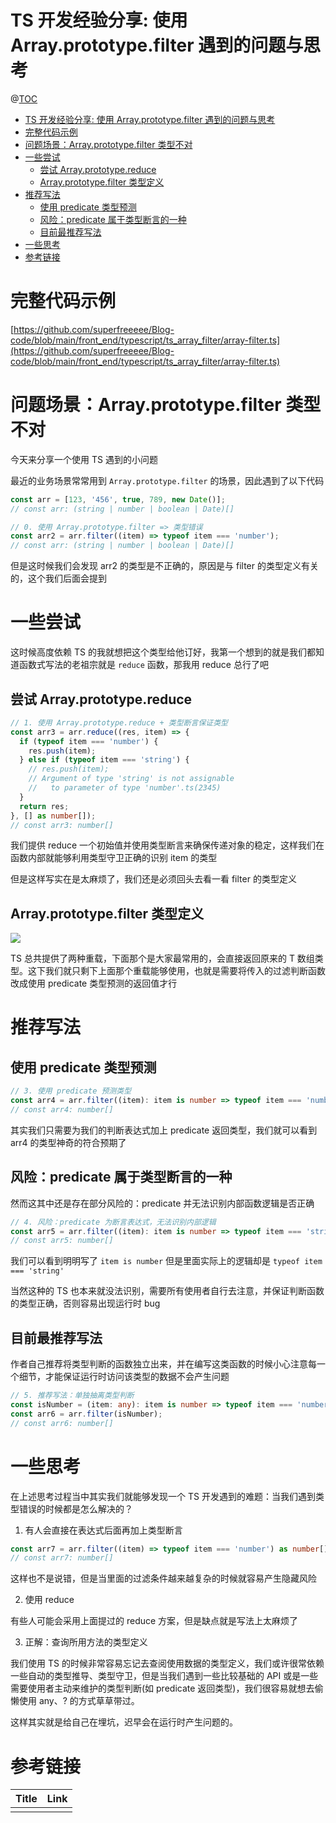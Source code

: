 # TS 开发经验分享: 使用 Array.prototype.filter 遇到的问题与思考

@[TOC](文章目录)

<!-- TOC -->

- [TS 开发经验分享: 使用 Array.prototype.filter 遇到的问题与思考](#ts-开发经验分享-使用-arrayprototypefilter-遇到的问题与思考)
- [完整代码示例](#完整代码示例)
- [问题场景：Array.prototype.filter 类型不对](#问题场景arrayprototypefilter-类型不对)
- [一些尝试](#一些尝试)
  - [尝试 Array.prototype.reduce](#尝试-arrayprototypereduce)
  - [Array.prototype.filter 类型定义](#arrayprototypefilter-类型定义)
- [推荐写法](#推荐写法)
  - [使用 predicate 类型预测](#使用-predicate-类型预测)
  - [风险：predicate 属于类型断言的一种](#风险predicate-属于类型断言的一种)
  - [目前最推荐写法](#目前最推荐写法)
- [一些思考](#一些思考)
- [参考链接](#参考链接)

<!-- /TOC -->

# 完整代码示例

[https://github.com/superfreeeee/Blog-code/blob/main/front_end/typescript/ts_array_filter/array-filter.ts](https://github.com/superfreeeee/Blog-code/blob/main/front_end/typescript/ts_array_filter/array-filter.ts)

# 问题场景：Array.prototype.filter 类型不对

今天来分享一个使用 TS 遇到的小问题

最近的业务场景常常用到 `Array.prototype.filter` 的场景，因此遇到了以下代码

```ts
const arr = [123, '456', true, 789, new Date()];
// const arr: (string | number | boolean | Date)[]

// 0. 使用 Array.prototype.filter => 类型错误
const arr2 = arr.filter((item) => typeof item === 'number');
// const arr: (string | number | boolean | Date)[]
```

但是这时候我们会发现 arr2 的类型是不正确的，原因是与 filter 的类型定义有关的，这个我们后面会提到

# 一些尝试

这时候高度依赖 TS 的我就想把这个类型给他订好，我第一个想到的就是我们都知道函数式写法的老祖宗就是 `reduce` 函数，那我用 reduce 总行了吧

## 尝试 Array.prototype.reduce

```ts
// 1. 使用 Array.prototype.reduce + 类型断言保证类型
const arr3 = arr.reduce((res, item) => {
  if (typeof item === 'number') {
    res.push(item);
  } else if (typeof item === 'string') {
    // res.push(item);
    // Argument of type 'string' is not assignable
    //   to parameter of type 'number'.ts(2345)
  }
  return res;
}, [] as number[]);
// const arr3: number[]
```

我们提供 reduce 一个初始值并使用类型断言来确保传递对象的稳定，这样我们在函数内部就能够利用类型守卫正确的识别 item 的类型

但是这样写实在是太麻烦了，我们还是必须回头去看一看 filter 的类型定义

## Array.prototype.filter 类型定义

![](https://picures.oss-cn-beijing.aliyuncs.com/img/ts_array_filter_1_filter_type_define.png)

TS 总共提供了两种重载，下面那个是大家最常用的，会直接返回原来的 T 数组类型。这下我们就只剩下上面那个重载能够使用，也就是需要将传入的过滤判断函数改成使用 predicate 类型预测的返回值才行

# 推荐写法

## 使用 predicate 类型预测

```ts
// 3. 使用 predicate 预测类型
const arr4 = arr.filter((item): item is number => typeof item === 'number');
// const arr4: number[]
```

其实我们只需要为我们的判断表达式加上 predicate 返回类型，我们就可以看到 arr4 的类型神奇的符合预期了

## 风险：predicate 属于类型断言的一种

然而这其中还是存在部分风险的：predicate 并无法识别内部函数逻辑是否正确

```ts
// 4. 风险：predicate 为断言表达式，无法识别内部逻辑
const arr5 = arr.filter((item): item is number => typeof item === 'string');
// const arr5: number[]
```

我们可以看到明明写了 `item is number` 但是里面实际上的逻辑却是 `typeof item === 'string'`

当然这种的 TS 也本来就没法识别，需要所有使用者自行去注意，并保证判断函数的类型正确，否则容易出现运行时 bug

## 目前最推荐写法

作者自己推荐将类型判断的函数独立出来，并在编写这类函数的时候小心注意每一个细节，才能保证运行时访问该类型的数据不会产生问题

```ts
// 5. 推荐写法：单独抽离类型判断
const isNumber = (item: any): item is number => typeof item === 'number';
const arr6 = arr.filter(isNumber);
// const arr6: number[]
```

# 一些思考

在上述思考过程当中其实我们就能够发现一个 TS 开发遇到的难题：当我们遇到类型错误的时候都是怎么解决的？

1. 有人会直接在表达式后面再加上类型断言

```ts
const arr7 = arr.filter((item) => typeof item === 'number') as number[];
// const arr7: number[]
```

这样也不是说错，但是当里面的过滤条件越来越复杂的时候就容易产生隐藏风险

2. 使用 reduce

有些人可能会采用上面提过的 reduce 方案，但是缺点就是写法上太麻烦了

3. 正解：查询所用方法的类型定义

我们使用 TS 的时候非常容易忘记去查阅使用数据的类型定义，我们或许很常依赖一些自动的类型推导、类型守卫，但是当我们遇到一些比较基础的 API 或是一些需要使用者主动来维护的类型判断(如 predicate 返回类型)，我们很容易就想去偷懒使用 any、? 的方式草草带过。

这样其实就是给自己在埋坑，迟早会在运行时产生问题的。

# 参考链接

| Title | Link |
| ----- | ---- |
|       | []() |
